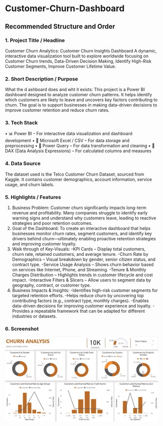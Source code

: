 # Customer-Churn-Dashboard
## Recommended Structure and Order
### 1. Project Title / Headline
Customer Churn Analytics: Customer Churn Insights Dashboard
A dynamic, interactive data visualization tool built to explore worldwide focusing on Customer Churn trends, Data-Driven Decision Making, Identify High-Risk     Customer Segments, Improve Customer Lifetime Value.

### 2. Short Description / Purpose
What the d ashboard does and wht it exists:
This project is a Power BI dashboard designed to analyze customer churn patterns. It helps identify which customers are likely to leave and uncovers key factors contributing to churn. The goal is to support businesses in making data-driven decisions to improve customer retention and reduce churn rates.

### 3. Tech Stack
•      📊 Power BI – For interactive data visualization and dashboard development
•      📝 Microsoft Excel / CSV – For data storage and preprocessing
•      📂 Power Query – For data transformation and cleaning
•      🧠 DAX (Data Analysis Expressions) – For calculated columns and measures

### 4. Data Source
The dataset used is the Telco Customer Churn Dataset, sourced from Kaggle. It contains customer demographics, account information, service usage, and churn labels.

### 5. Highlights / Features
1. Business Problem:
   Customer churn significantly impacts long-term revenue and profitability. Many companies struggle to identify early warning signs and understand why             customers leave, leading to reactive strategies and poor retention outcomes.
2. Goal of the Dashboard:
   To create an interactive dashboard that helps businesses monitor churn rates, segment customers, and identify key drivers behind churn—ultimately enabling       proactive retention strategies and improving customer loyalty.
3. Walk through of Key-Visuals:
   -KPI Cards – Display total customers, churn rate, retained customers, and average tenure.
   -Churn Rate by Demographics – Visual breakdown by gender, senior citizen status, and contract type.
   -Service Usage Analysis – Shows churn behavior based on services like Internet, Phone, and Streaming.
   -Tenure & Monthly Charges Distribution – Highlights trends in customer lifecycle and cost impact.
   -Interactive Filters & Slicers – Allow users to segment data by geography, contract, or customer type.
4. Business Impacts & Insights:
   -Identifies high-risk customer segments for targeted retention efforts.
   -Helps reduce churn by uncovering top contributing factors (e.g., contract type, monthly charges).
   -Enables data-driven decisions for improving customer experience and loyalty.
   -Provides a repeatable framework that can be adapted for different industries or datasets.

### 6. Screenshot

![Alt Text](https://github.com/nirmalko/Customer-Churn-Dashboard/blob/main/Power%20bi_report_snapshot.png)

